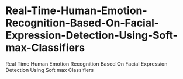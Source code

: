 # Real-Time-Human-Emotion-Recognition-Based-On-Facial-Expression-Detection-Using-Soft-max-Classifiers
Real Time Human Emotion Recognition Based On Facial Expression Detection Using Soft max  Classifiers
